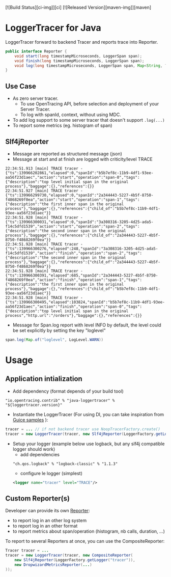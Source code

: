 [![Build Status][ci-img]][ci] [![Released Version][maven-img]][maven]

# LoggerTracer for Java
LoggerTracer forward to backend Tracer and reports trace into Reporter.

```java
public interface Reporter {
    void start(long timestampMicroseconds, LoggerSpan span);
    void finish(long timestampMicroseconds, LoggerSpan span);
    void log(long timestampMicroseconds, LoggerSpan span, Map<String, ?> event);
}
```
## Use Case

* As zero server tracer.
    * To use OpenTracing API, before selection and deployment of your Server Tracer.
    * To log with spanId, context, without using MDC.
* To add log support to some server tracer that doesn't support `.log(...)`
* To report some metrics (eg. histogram of span)

## Slf4jReporter

* Message are reported as structured message (json)
* Message at start and at finish are logged with criticity/level TRACE
```
22:34:51.913 [main] TRACE tracer - {"ts":139966202861,"elapsed":0,"spanId":"b5b7ef8c-11b9-4df1-93ee-aa56f23d1aec","action":"start","operation":"span-0","tags":{"description":"top level initial span in the original process"},"baggage":{},"references":{}}
22:34:51.927 [main] TRACE tracer - {"ts":139966299730,"elapsed":0,"spanId":"2a344443-5227-4b5f-8750-f4868269f0ea","action":"start","operation":"span-1","tags":{"description":"the first inner span in the original process"},"baggage":{},"references":{"child_of":"b5b7ef8c-11b9-4df1-93ee-aa56f23d1aec"}}
22:34:51.928 [main] TRACE tracer - {"ts":139966300031,"elapsed":0,"spanId":"3a308316-3205-4d25-ada5-f14c5dfd1539","action":"start","operation":"span-2","tags":{"description":"the second inner span in the original process"},"baggage":{},"references":{"child_of":"2a344443-5227-4b5f-8750-f4868269f0ea"}}
22:34:51.928 [main] TRACE tracer - {"ts":139966300276,"elapsed":248,"spanId":"3a308316-3205-4d25-ada5-f14c5dfd1539","action":"finish","operation":"span-2","tags":{"description":"the second inner span in the original process"},"baggage":{},"references":{"child_of":"2a344443-5227-4b5f-8750-f4868269f0ea"}}
22:34:51.928 [main] TRACE tracer - {"ts":139966300391,"elapsed":685,"spanId":"2a344443-5227-4b5f-8750-f4868269f0ea","action":"finish","operation":"span-1","tags":{"description":"the first inner span in the original process"},"baggage":{},"references":{"child_of":"b5b7ef8c-11b9-4df1-93ee-aa56f23d1aec"}}
22:34:51.928 [main] TRACE tracer - {"ts":139966300495,"elapsed":103824,"spanId":"b5b7ef8c-11b9-4df1-93ee-aa56f23d1aec","action":"finish","operation":"span-0","tags":{"description":"top level initial span in the original process","http.url":"/orders"},"baggage":{},"references":{}}
```
* Message for Span.log report with level INFO by default, the level could be set explicitly by setting the key "loglevel"
```java
span.log(Map.of("loglevel", LogLevel.WARN))
```

# Usage

## Application intialization

* Add dependency (format depends of your build tool)
```
"io.opentracing.contrib" % "java-loggertracer" % "${loggertracer.version}"
```
* Instantiate the LoggerTracer (For using DI, you can take inspiration from [Guice samples](./src/test/java/io/opentracing/contrib/di)
):
```java
tracer = ... // if not backend tracer use NoopTracerFactory.create()
tracer = new LoggerTracer(tracer, new Slf4jReporter(LoggerFactory.getLogger("tracer")));
```
* Setup your logger (example below use logback, but any slf4j compatible logger should work)
    * add dependencies
    ```
    "ch.qos.logback" % "logback-classic" % "1.1.3"
    ```
    * configure le logger (simplest)
    ```xml
    <logger name="tracer" level="TRACE"/>
    ```

## Custom Reporter(s)

Developer can provide its own [Reporter](./src/main/java/opentracing/contrib/loggertracer/Reporter.java):
* to report log in an other log system
* to report log in an other format
* to report metrics about span/operation (histogram, nb calls, duration, ...)

To report to several Reporters at once, you can use the CompositeReporter:
```java
Tracer tracer = ...
tracer = new LoggerTracer(tracer, new CompositeReporter(
    new Slf4jReporter(LoggerFactory.getLogger("tracer")),
    new DropwizardMetricsReporter(...)
));
```

